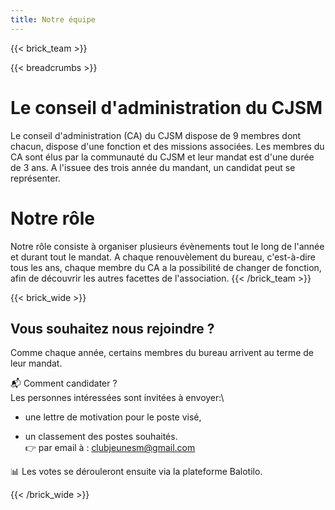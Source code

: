 ```yaml
---
title: Notre équipe
---
```

{{< brick_team >}}

{{< breadcrumbs >}}

# Le conseil d'administration du CJSM

Le conseil d'administration (CA) du CJSM dispose de 9 membres dont chacun, dispose d'une fonction et des missions associées. Les membres du CA sont élus par la communauté du CJSM et leur mandat est d'une durée de 3 ans. A l'issuee des trois année du mandant, un candidat peut se représenter.

# Notre rôle

Notre rôle consiste à organiser plusieurs évènements tout le long de l'année et durant tout le mandat.  A chaque renouvèlement du bureau, c'est-à-dire tous les ans, chaque membre du CA a la possibilité de changer de fonction, afin de découvrir les autres facettes de l'association. 
{{< /brick_team >}}



{{< brick_wide >}}
## Vous souhaitez nous rejoindre ?

Comme chaque année, certains membres du bureau arrivent au terme de leur mandat. 

📬 Comment candidater ?\
Les personnes intéressées sont invitées à envoyer:\ 
* une lettre de motivation pour le poste visé,

* un classement des postes souhaités.\
👉 par email à : clubjeunesm@gmail.com

📊 Les votes se dérouleront ensuite via la plateforme Balotilo.

{{< /brick_wide >}}
